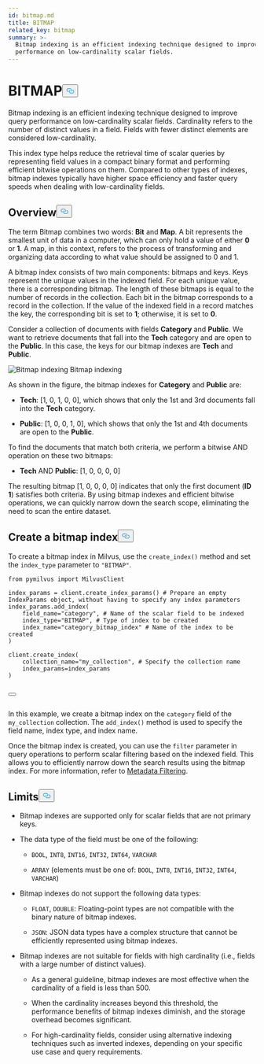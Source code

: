 ```yaml
---
id: bitmap.md
title: BITMAP​
related_key: bitmap
summary: >-
  Bitmap indexing is an efficient indexing technique designed to improve query
  performance on low-cardinality scalar fields.
---
```

<h1 id="BITMAP​" class="common-anchor-header">BITMAP​<button data-href="#BITMAP​" class="anchor-icon" translate="no">
      <svg translate="no"
        aria-hidden="true"
        focusable="false"
        height="20"
        version="1.1"
        viewBox="0 0 16 16"
        width="16"
      >
        <path
          fill="#0092E4"
          fill-rule="evenodd"
          d="M4 9h1v1H4c-1.5 0-3-1.69-3-3.5S2.55 3 4 3h4c1.45 0 3 1.69 3 3.5 0 1.41-.91 2.72-2 3.25V8.59c.58-.45 1-1.27 1-2.09C10 5.22 8.98 4 8 4H4c-.98 0-2 1.22-2 2.5S3 9 4 9zm9-3h-1v1h1c1 0 2 1.22 2 2.5S13.98 12 13 12H9c-.98 0-2-1.22-2-2.5 0-.83.42-1.64 1-2.09V6.25c-1.09.53-2 1.84-2 3.25C6 11.31 7.55 13 9 13h4c1.45 0 3-1.69 3-3.5S14.5 6 13 6z"
        ></path>
      </svg>
    </button></h1><p>Bitmap indexing is an efficient indexing technique designed to improve query performance on low-cardinality scalar fields. Cardinality refers to the number of distinct values in a field. Fields with fewer distinct elements are considered low-cardinality.​</p>
<p>This index type helps reduce the retrieval time of scalar queries by representing field values in a compact binary format and performing efficient bitwise operations on them. Compared to other types of indexes, bitmap indexes typically have higher space efficiency and faster query speeds when dealing with low-cardinality fields.​</p>
<h2 id="Overview" class="common-anchor-header">Overview<button data-href="#Overview" class="anchor-icon" translate="no">
      <svg translate="no"
        aria-hidden="true"
        focusable="false"
        height="20"
        version="1.1"
        viewBox="0 0 16 16"
        width="16"
      >
        <path
          fill="#0092E4"
          fill-rule="evenodd"
          d="M4 9h1v1H4c-1.5 0-3-1.69-3-3.5S2.55 3 4 3h4c1.45 0 3 1.69 3 3.5 0 1.41-.91 2.72-2 3.25V8.59c.58-.45 1-1.27 1-2.09C10 5.22 8.98 4 8 4H4c-.98 0-2 1.22-2 2.5S3 9 4 9zm9-3h-1v1h1c1 0 2 1.22 2 2.5S13.98 12 13 12H9c-.98 0-2-1.22-2-2.5 0-.83.42-1.64 1-2.09V6.25c-1.09.53-2 1.84-2 3.25C6 11.31 7.55 13 9 13h4c1.45 0 3-1.69 3-3.5S14.5 6 13 6z"
        ></path>
      </svg>
    </button></h2><p>The term Bitmap combines two words: <strong>Bit</strong> and <strong>Map</strong>. A bit represents the smallest unit of data in a computer, which can only hold a value of either <strong>0</strong> or <strong>1</strong>. A map, in this context, refers to the process of transforming and organizing data according to what value should be assigned to 0 and 1.​</p>
<p>A bitmap index consists of two main components: bitmaps and keys. Keys represent the unique values in the indexed field. For each unique value, there is a corresponding bitmap. The length of these bitmaps is equal to the number of records in the collection. Each bit in the bitmap corresponds to a record in the collection. If the value of the indexed field in a record matches the key, the corresponding bit is set to <strong>1</strong>; otherwise, it is set to <strong>0</strong>.​</p>
<p>Consider a collection of documents with fields <strong>Category</strong> and <strong>Public</strong>. We want to retrieve documents that fall into the <strong>Tech</strong> category and are open to the <strong>Public</strong>. In this case, the keys for our bitmap indexes are <strong>Tech</strong> and <strong>Public</strong>.​</p>
<p>
  <span class="img-wrapper">
    <img translate="no" src="/docs/v2.5.x/assets/bitmap.png" alt="Bitmap indexing" class="doc-image" id="bitmap-indexing" />
    <span>Bitmap indexing</span>
  </span>
</p>
<p>As shown in the figure, the bitmap indexes for <strong>Category</strong> and <strong>Public</strong> are:​</p>
<ul>
<li><p><strong>Tech</strong>: [1, 0, 1, 0, 0], which shows that only the 1st and 3rd documents fall into the <strong>Tech</strong> category.​</p></li>
<li><p><strong>Public</strong>: [1, 0, 0, 1, 0], which shows that only the 1st and 4th documents are open to the <strong>Public</strong>.​</p></li>
</ul>
<p>To find the documents that match both criteria, we perform a bitwise AND operation on these two bitmaps:​</p>
<ul>
<li><strong>Tech</strong> AND <strong>Public</strong>: [1, 0, 0, 0, 0]​</li>
</ul>
<p>The resulting bitmap [1, 0, 0, 0, 0] indicates that only the first document (<strong>ID</strong> <strong>1</strong>) satisfies both criteria. By using bitmap indexes and efficient bitwise operations, we can quickly narrow down the search scope, eliminating the need to scan the entire dataset.​</p>
<h2 id="Create-a-bitmap-index" class="common-anchor-header">Create a bitmap index<button data-href="#Create-a-bitmap-index" class="anchor-icon" translate="no">
      <svg translate="no"
        aria-hidden="true"
        focusable="false"
        height="20"
        version="1.1"
        viewBox="0 0 16 16"
        width="16"
      >
        <path
          fill="#0092E4"
          fill-rule="evenodd"
          d="M4 9h1v1H4c-1.5 0-3-1.69-3-3.5S2.55 3 4 3h4c1.45 0 3 1.69 3 3.5 0 1.41-.91 2.72-2 3.25V8.59c.58-.45 1-1.27 1-2.09C10 5.22 8.98 4 8 4H4c-.98 0-2 1.22-2 2.5S3 9 4 9zm9-3h-1v1h1c1 0 2 1.22 2 2.5S13.98 12 13 12H9c-.98 0-2-1.22-2-2.5 0-.83.42-1.64 1-2.09V6.25c-1.09.53-2 1.84-2 3.25C6 11.31 7.55 13 9 13h4c1.45 0 3-1.69 3-3.5S14.5 6 13 6z"
        ></path>
      </svg>
    </button></h2><p>To create a bitmap index in Milvus, use the <code translate="no">create_index()</code> method and set the <code translate="no">index_type</code> parameter to <code translate="no">&quot;BITMAP&quot;</code>.​</p>
<pre><code translate="no" class="language-python"><span class="hljs-keyword">from</span> pymilvus <span class="hljs-keyword">import</span> MilvusClient​
​
index_params = client.create_index_params() <span class="hljs-comment"># Prepare an empty IndexParams object, without having to specify any index parameters​</span>
index_params.add_index(​
    field_name=<span class="hljs-string">&quot;category&quot;</span>, <span class="hljs-comment"># Name of the scalar field to be indexed​</span>
    index_type=<span class="hljs-string">&quot;BITMAP&quot;</span>, <span class="hljs-comment"># Type of index to be created​</span>
    index_name=<span class="hljs-string">&quot;category_bitmap_index&quot;</span> <span class="hljs-comment"># Name of the index to be created​</span>
)​
​
client.create_index(​
    collection_name=<span class="hljs-string">&quot;my_collection&quot;</span>, <span class="hljs-comment"># Specify the collection name​</span>
    index_params=index_params​
)​

<button class="copy-code-btn"></button></code></pre>
<p>In this example, we create a bitmap index on the <code translate="no">category</code> field of the <code translate="no">my_collection</code> collection. The <code translate="no">add_index()</code> method is used to specify the field name, index type, and index name.​</p>
<p>Once the bitmap index is created, you can use the <code translate="no">filter</code> parameter in query operations to perform scalar filtering based on the indexed field. This allows you to efficiently narrow down the search results using the bitmap index. For more information, refer to <a href="/docs/pt/boolean.md">Metadata Filtering</a>.​</p>
<h2 id="Limits" class="common-anchor-header">Limits<button data-href="#Limits" class="anchor-icon" translate="no">
      <svg translate="no"
        aria-hidden="true"
        focusable="false"
        height="20"
        version="1.1"
        viewBox="0 0 16 16"
        width="16"
      >
        <path
          fill="#0092E4"
          fill-rule="evenodd"
          d="M4 9h1v1H4c-1.5 0-3-1.69-3-3.5S2.55 3 4 3h4c1.45 0 3 1.69 3 3.5 0 1.41-.91 2.72-2 3.25V8.59c.58-.45 1-1.27 1-2.09C10 5.22 8.98 4 8 4H4c-.98 0-2 1.22-2 2.5S3 9 4 9zm9-3h-1v1h1c1 0 2 1.22 2 2.5S13.98 12 13 12H9c-.98 0-2-1.22-2-2.5 0-.83.42-1.64 1-2.09V6.25c-1.09.53-2 1.84-2 3.25C6 11.31 7.55 13 9 13h4c1.45 0 3-1.69 3-3.5S14.5 6 13 6z"
        ></path>
      </svg>
    </button></h2><ul>
<li><p>Bitmap indexes are supported only for scalar fields that are not primary keys.​</p></li>
<li><p>The data type of the field must be one of the following:​</p>
<ul>
<li><p><code translate="no">BOOL</code>, <code translate="no">INT8</code>, <code translate="no">INT16</code>, <code translate="no">INT32</code>, <code translate="no">INT64</code>, <code translate="no">VARCHAR</code>​</p></li>
<li><p><code translate="no">ARRAY</code> (elements must be one of: <code translate="no">BOOL</code>, <code translate="no">INT8</code>, <code translate="no">INT16</code>, <code translate="no">INT32</code>, <code translate="no">INT64</code>, <code translate="no">VARCHAR</code>)​</p></li>
</ul></li>
<li><p>Bitmap indexes do not support the following data types:​</p>
<ul>
<li><p><code translate="no">FLOAT</code>, <code translate="no">DOUBLE</code>: Floating-point types are not compatible with the binary nature of bitmap indexes.​</p></li>
<li><p><code translate="no">JSON</code>: JSON data types have a complex structure that cannot be efficiently represented using bitmap indexes.​</p></li>
</ul></li>
<li><p>Bitmap indexes are not suitable for fields with high cardinality (i.e., fields with a large number of distinct values).​</p>
<ul>
<li><p>As a general guideline, bitmap indexes are most effective when the cardinality of a field is less than 500.​</p></li>
<li><p>When the cardinality increases beyond this threshold, the performance benefits of bitmap indexes diminish, and the storage overhead becomes significant.​</p></li>
<li><p>For high-cardinality fields, consider using alternative indexing techniques such as inverted indexes, depending on your specific use case and query requirements.​</p></li>
</ul></li>
</ul>
